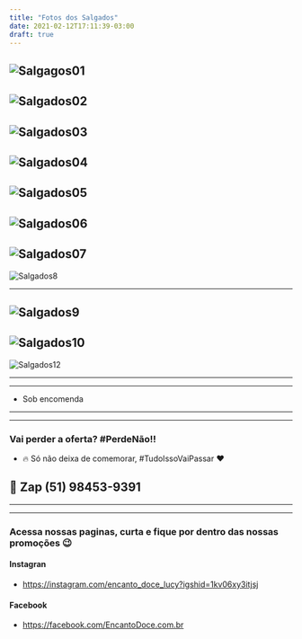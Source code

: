 ```yaml
---
title: "Fotos dos Salgados"
date: 2021-02-12T17:11:39-03:00
draft: true
---
```


![Salgagos01](https://scontent.fpoa12-1.fna.fbcdn.net/v/t1.0-9/106410050_3202488026497197_7647317340118595914_n.jpg?_nc_cat=101&ccb=3&_nc_sid=8bfeb9&_nc_eui2=AeFa3ZXBKw-Dxh8RQ18lNHOVYVVYf868_rBhVVh_zrz-sA8Q3tmMfEG6XI3jZkkonqM&_nc_ohc=LaiTDZ9jHO8AX9mvQwV&_nc_ht=scontent.fpoa12-1.fna&oh=7a3d867ceabbd12d34b97d96f5230bf8&oe=604C4B36)
----

![Salgados02](https://scontent.fpoa12-1.fna.fbcdn.net/v/t1.0-9/106633329_3194249477321052_8063386960724103683_n.jpg?_nc_cat=109&ccb=3&_nc_sid=8bfeb9&_nc_eui2=AeESQez_AoW6lqLMQiDoGWjJIbAjBoCPkPYhsCMGgI-Q9lYSQ3Joa25d_WaJolZEqZs&_nc_ohc=tZanJAzteE4AX9kAySm&_nc_ht=scontent.fpoa12-1.fna&oh=29be9f5989848fcd45a9152470943787&oe=604BA997)
----

![Salgados03](https://scontent.fpoa12-1.fna.fbcdn.net/v/t1.0-9/127533443_3625514967527832_2053023099602489734_n.jpg?_nc_cat=111&ccb=3&_nc_sid=8bfeb9&_nc_eui2=AeHNHTTTzXd2bQlmgxY782mb8sbXz3ZXBUzyxtfPdlcFTK9SG_Khaw0o1BAfy4ilZI8&_nc_ohc=opmHRAzObVoAX_Zdg_H&_nc_ht=scontent.fpoa12-1.fna&oh=e590f183d85d1c295878d57f1397b589&oe=604F365B)
----

![Salgados04](https://scontent.fpoa12-1.fna.fbcdn.net/v/t1.0-9/127582732_3625514614194534_32060824399000713_o.jpg?_nc_cat=103&ccb=3&_nc_sid=8bfeb9&_nc_eui2=AeF2Sp8xZeKEDCI--NRpyDwNjcG58pUYQPSNwbnylRhA9Kxj1Yz6nchxqngUZdZI5xg&_nc_ohc=xZzR7d6NeGYAX8YH1la&_nc_ht=scontent.fpoa12-1.fna&oh=d88f881fcad4c5ec0eb270323eb76f6f&oe=604E57AA)
----

![Salgados05](https://scontent.fpoa12-1.fna.fbcdn.net/v/t1.0-9/127615170_3625514487527880_6735705681032871898_n.jpg?_nc_cat=103&ccb=3&_nc_sid=8bfeb9&_nc_eui2=AeFmhhF1Ycs0b5ONfcATXx1A8t6rSZjVz_7y3qtJmNXP_rsP5Ong16ipzrGb9aVxOzE&_nc_ohc=cY7ZNcHLDtQAX8hNx9E&_nc_ht=scontent.fpoa12-1.fna&oh=5471641b0ee86a114ef0ae031e6f868f&oe=604D680D)
----

![Salgados06](https://scontent.fpoa12-1.fna.fbcdn.net/v/t1.0-9/127530231_3625514300861232_8945015965777653461_o.jpg?_nc_cat=107&ccb=3&_nc_sid=8bfeb9&_nc_eui2=AeH_5qRU_ii8PVGNXMvsNtRc0YVhiH01ImbRhWGIfTUiZiGdHFmXlxn0xwhxPP1vulg&_nc_ohc=w7kE5Oo4XcEAX-_Uv2a&_nc_ht=scontent.fpoa12-1.fna&oh=5c5435f54f94b8230c8922a0a899cf03&oe=604CB55E)
----

![Salgados07](https://scontent.fpoa12-1.fna.fbcdn.net/v/t1.0-9/127481126_3625511447528184_6609175494334706272_n.jpg?_nc_cat=110&ccb=3&_nc_sid=8bfeb9&_nc_eui2=AeGOCBZKTcBHF8lrkKjb4_8a6GBAyDWyxcDoYEDINbLFwEvYnDL2b3WJXxfriYmfXz8&_nc_ohc=p5bTI7suh94AX_bSEww&_nc_ht=scontent.fpoa12-1.fna&oh=383df3558c16a89466dda104240f56a3&oe=604D7B36)
----


![Salgados8](https://scontent.fpoa12-1.fna.fbcdn.net/v/t1.0-9/123764223_3568224586590204_908478056878276918_o.jpg?_nc_cat=102&ccb=3&_nc_sid=8bfeb9&_nc_eui2=AeEXzroAYH4LNm4omuMDV3BxZLKKmu3t7Mpksoqa7e3syjHmn8FX-_gjxXKoSwU6H48&_nc_ohc=eXMpLL9jMToAX9ofR_a&_nc_oc=AQkdz1tI4Vo9h8NZdS4rGdbP4ujOSgYzmPdh1U234sJgWnLyThEL-PpjhB8bOgT4Uvc&_nc_ht=scontent.fpoa12-1.fna&oh=93417b5ee4ee0d3271c3dd11d73c2b47&oe=604DF80C)

----

![Salgados9](https://scontent.fpoa12-1.fna.fbcdn.net/v/t1.0-9/108000746_3236133893132610_4123755931116176110_n.jpg?_nc_cat=101&ccb=3&_nc_sid=8bfeb9&_nc_eui2=AeGFMivaheHqUMpMOMeuNdMn1rcGfFYmuHXWtwZ8Via4dXUvKvLg0QsOcVPCNFaFDGI&_nc_ohc=o0nf6Z-bSHgAX8FZky9&_nc_ht=scontent.fpoa12-1.fna&oh=ff2c178f9a9061a7eefc926e01945176&oe=604DFA68)
----

![Salgados10](https://scontent.fpoa12-1.fna.fbcdn.net/v/t1.0-9/102957435_3135442599868407_155517161182007753_o.jpg?_nc_cat=105&ccb=3&_nc_sid=8bfeb9&_nc_eui2=AeGW-JDBH9O0-rvk-XzGxmvSZBZORvQWSDdkFk5G9BZINwwJ5doShDURrlu_lXZFOeA&_nc_ohc=zuYfBTUonMgAX-dprJZ&_nc_ht=scontent.fpoa12-1.fna&oh=7d7eb9eafeb25b112118fca0550aacc1&oe=604ECF9A)
----

![Salgados12](https://scontent.fpoa12-1.fna.fbcdn.net/v/t1.0-9/102958206_3135442543201746_4776210696008491971_o.jpg?_nc_cat=100&ccb=3&_nc_sid=8bfeb9&_nc_eui2=AeGWNJ6kLyvHFIpAN_x3YGZUdvPw3MWmr7t28_Dcxaavu4bifWi9e2A0nWhQOY6C-Fg&_nc_ohc=cu7bOMfpdIsAX9RBd8O&_nc_ht=scontent.fpoa12-1.fna&oh=bfb3ebf7276203898fcb4671a90b3157&oe=604D6038)

----
----

* Sob encomenda

----
----
### Vai perder a oferta? #PerdeNão!!

* 🔥 Só não deixa de comemorar, #TudoIssoVaiPassar ♥
## 📱 Zap (51) 98453-9391

----
----

### Acessa nossas paginas, curta e fique por dentro das nossas promoções 😉

#### Instagran
* https://instagram.com/encanto_doce_lucy?igshid=1kv06xy3itjsj

#### Facebook
* https://facebook.com/EncantoDoce.com.br

